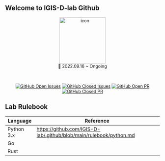 ## Welcome to IGIS-D-lab Github


<div>
  <div align="center">
  <img 
  src="https://www.igisam.com/theme/igisWeb/img/logo_grey.png" 
  alt="icon" 
  width="150"
  />
  </div>

  <div align="center">
    📆 2022.09.16 ~ Ongoing
  </div>
  
  <br/>
  <br/>
  <div align="center">
    
[![GitHub Open Issues](https://img.shields.io/github/issues-raw/IGIS-D-lab/.github?color=green)](https://github.com/IGIS-D-lab/.github/issues)
[![GitHub Closed Issues](https://img.shields.io/github/issues-closed-raw/IGIS-D-lab/.github?color=red)](https://github.com/IGIS-D-lab/.github/issues?q=is%3Aissue+is%3Aclosed)
[![GitHub Open PR](https://img.shields.io/github/issues-pr-raw/IGIS-D-lab/.github?color=green)](https://github.com/IGIS-D-lab/.github/pulls)
[![GitHub Closed PR](https://img.shields.io/github/issues-pr-closed-raw/IGIS-D-lab/.github?color=red)](https://github.com/IGIS-D-lab/.github/pulls?q=is%3Apr+is%3Aclosed)
    
  </div>
</div>

<!--

**Here are some ideas to get you started:**

🙋‍♀️ A short introduction - what is your organization all about?
🌈 Contribution guidelines - how can the community get involved?
👩‍💻 Useful resources - where can the community find your docs? Is there anything else the community should know?
🍿 Fun facts - what does your team eat for breakfast?
🧙 Remember, you can do mighty things with the power of [Markdown](https://docs.github.com/github/writing-on-github/getting-started-with-writing-and-formatting-on-github/basic-writing-and-formatting-syntax)
-->

## Lab Rulebook

| Language | Reference |
|----------|-----------|
| Python 3.x | https://github.com/IGIS-D-lab/.github/blob/main/rulebook/python.md |
| Go |  |
| Rust | |

